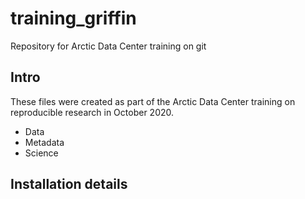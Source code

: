 # training_griffin
Repository for Arctic Data Center training on git

## Intro
These files were created as part of the Arctic Data Center training on reproducible research in October 2020.
* Data
* Metadata
* Science

## Installation details
